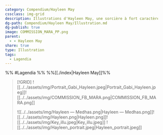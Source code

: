 ```yaml
---
category: Compendium/Hayleen May
cssclass: img-grid
description: Illustrations d'Hayleen May, une sorcière à fort caractère !
dg-path: Compendium/Hayleen May/Illustration.md
dg-publish: true
image: COMMISSION_MARA_PP.png
parent:
  - - Hayleen May
share: true
type: Illustration
tags:
  - Lagendia
---
```



%% #Lagendia %%
%%[[./index|Hayleen May]]%%

> [!GRID]
>![[../../assets/img/Portrait_Gabi_Hayleen.jpeg|Portrait_Gabi_Hayleen.jpeg]]![[../../assets/img/COMMISSION_FB_MARA.png|COMMISSION_FB_MARA.png]]
>
>![[../../assets/img/Hayleen — Medhas.png|Hayleen — Medhas.png]]![[../../assets/img/Hayleen.png|Hayleen.png]]![[../../assets/img/Key_illu.jpeg|Key_illu.jpeg]] ![[../../assets/img/Hayleen_portrait.jpeg|Hayleen_portrait.jpeg]]